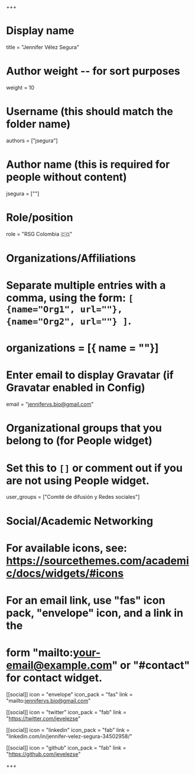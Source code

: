 +++
# Display name
title = "Jennifer Vélez Segura"

# Author weight -- for sort purposes
weight = 10

# Username (this should match the folder name)
authors = ["jsegura"]

# Author name (this is required for people without content)
jsegura = [""]

# Role/position
role = "RSG Colombia :colombia:" 

# Organizations/Affiliations
#   Separate multiple entries with a comma, using the form: `[ {name="Org1", url=""}, {name="Org2", url=""} ]`.
# organizations = [{ name = ""}]

# Enter email to display Gravatar (if Gravatar enabled in Config)
email = "jennifervs.bio@gmail.com"

# Organizational groups that you belong to (for People widget)
#   Set this to `[]` or comment out if you are not using People widget.
user_groups = ["Comité de difusión y Redes sociales"]

# Social/Academic Networking
# For available icons, see: https://sourcethemes.com/academic/docs/widgets/#icons
#   For an email link, use "fas" icon pack, "envelope" icon, and a link in the
#   form "mailto:your-email@example.com" or "#contact" for contact widget.

[[social]]
  icon = "envelope"
  icon_pack = "fas"
  link = "mailto:jennifervs.bio@gmail.com"

  [[social]]
  icon = "twitter"
  icon_pack = "fab"
  link = "https://twitter.com/jevelezse"

[[social]]
  icon = "linkedin"
  icon_pack = "fab"
  link = "linkedin.com/in/jennifer-velez-segura-34502958/"

[[social]]
  icon = "github"
  icon_pack = "fab"
  link = "https://github.com/jevelezse"

+++